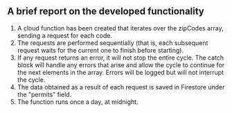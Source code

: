 ## A brief report on the developed functionality

1. A cloud function has been created that iterates over the zipCodes array, sending a request for each code.
2. The requests are performed sequentially (that is, each subsequent request waits for the current one to finish before starting).
3. If any request returns an error, it will not stop the entire cycle. The catch block will handle any errors that arise and allow the cycle to continue for the next elements in the array. Errors will be logged but will not interrupt the cycle.
4. The data obtained as a result of each request is saved in Firestore under the "permits" field.
5. The function runs once a day, at midnight.